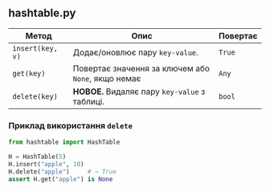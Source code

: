 ## hashtable.py

| Метод            | Опис                                               | Повертає |
|------------------|----------------------------------------------------|----------|
| `insert(key, v)` | Додає/оновлює пару `key-value`.                    | `True`   |
| `get(key)`       | Повертає значення за ключем або `None`, якщо немає | `Any`    |
| `delete(key)`    | **НОВОЕ.** Видаляє пару `key-value` з таблиці.     | `bool`   |

### Приклад використання `delete`

```python
from hashtable import HashTable

H = HashTable(5)
H.insert("apple", 10)
H.delete("apple")     # → True
assert H.get("apple") is None